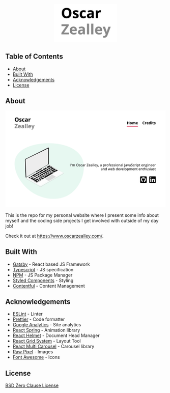 <p align="center">
  <a href="https://github.com/oscar8880/personal-site">
  <img src="./src/images/siteLogo.png" alt="Logo" height="120">
  </a>
</p>

## Table of Contents

- [About](#about)
- [Built With](#built-with)
- [Acknowledgements](#acknowledgements)
- [License](#license)

## About

![Screenshot](src/images/siteScreenshot.png?raw=true)

This is the repo for my personal website where I present some info about myself and the coding side projects I get involved with outside of my day job!

Check it out at https://www.oscarzealley.com/.

## Built With

- [Gatsby](https://www.gatsbyjs.com/) - React based JS Framework
- [Typescript](https://www.typescriptlang.org/) - JS specification
- [NPM](https://www.npmjs.com/) - JS Package Manager
- [Styled Components](https://styled-components.com/) - Styling
- [Contentful](https://www.contentful.com/) - Content Management

## Acknowledgements

- [ESLint](https://eslint.org/) - Linter
- [Prettier](https://prettier.io/) - Code formatter
- [Google Analytics](https://analytics.google.com/analytics/web/) - Site analytics
- [React Spring](https://www.react-spring.io/) - Animation library
- [React Helmet](https://www.npmjs.com/package/react-helmet) - Document Head Manager
- [React Grid System](https://www.npmjs.com/package/react-grid-system) - Layout Tool
- [React Multi Carousel](https://www.npmjs.com/package/react-multi-carousel) - Carousel library
- [Raw Pixel](https://www.rawpixel.com/) - Images
- [Font Awesome](https://fontawesome.com/) - Icons

## License

[BSD Zero Clause License](https://choosealicense.com/licenses/0bsd/)
